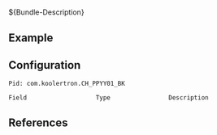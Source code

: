 # 

${Bundle-Description}

## Example

## Configuration

	Pid: com.koolertron.CH_PPYY01_BK
	
	Field					Type				Description
		
	
## References


